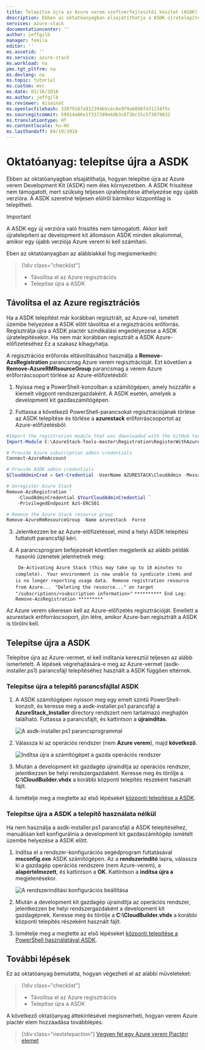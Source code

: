 ```yaml
---
title: Telepítse újra az Azure verem szoftverfejlesztői készlet (ASDK) |} Microsoft Docs
description: Ebben az oktatóanyagban elsajátíthatja a ASDK újratelepítésével.
services: azure-stack
documentationcenter: ''
author: jeffgilb
manager: femila
editor: ''
ms.assetid: ''
ms.service: azure-stack
ms.workload: na
pms.tgt_pltfrm: na
ms.devlang: na
ms.topic: tutorial
ms.custom: mvc
ms.date: 03/16/2018
ms.author: jeffgilb
ms.reviewer: misainat
ms.openlocfilehash: 33879187a912394b5cec6e9f9a8898f431134f5c
ms.sourcegitcommit: 59914a06e1f337399e4db3c6f3bc15c573079832
ms.translationtype: HT
ms.contentlocale: hu-HU
ms.lasthandoff: 04/19/2018
---
```

# <a name="tutorial-redeploy-the-asdk"></a>Oktatóanyag: telepítse újra a ASDK
Ebben az oktatóanyagban elsajátíthatja, hogyan telepítse újra az Azure verem Development Kit (ASDK) nem éles környezetben. A ASDK frissítése nem támogatott, mert szükség teljesen újratelepítése áthelyezése egy újabb verzióra. A ASDK szeretné teljesen elölről bármikor központilag is telepítheti.

> [!IMPORTANT]
> A ASDK egy új verzióra való frissítés nem támogatott. Akkor kell újratelepíteni az development kit állomáson ASDK minden alkalommal, amikor egy újabb verziója Azure verem ki kell számítani.

Eben az oktatóanyagban az alábbiakkal fog megismerkedni:

> [!div class="checklist"]
> * Távolítsa el az Azure regisztrációs 
> * Telepítse újra a ASDK

## <a name="remove-azure-registration"></a>Távolítsa el az Azure regisztrációs 
Ha a ASDK telepítést már korábban regisztrált, az Azure-ral, ismételt üzembe helyezése a ASDK előtt távolítsa el a regisztrációs erőforrás. Regisztrálja újra a ASDK piactér szindikálási engedélyezése a ASDK újratelepítésekor. Ha nem már korábban regisztrált a ASDK Azure-előfizetéséhez Ez a szakasz kihagyhatja.

A regisztrációs erőforrás eltávolításához használja a **Remove-AzsRegistration** parancsmag Azure verem regisztrációját. Ezt követően a **Remove-AzureRMRsourceGroup** parancsmag a verem Azure erőforráscsoport törlése az Azure-előfizetésből:

1. Nyissa meg a PowerShell-konzolban a számítógépen, amely hozzáfér a kiemelt végpont rendszergazdaként. A ASDK esetén, amelyek a development kit gazdaszámítógépen.

2. Futtassa a következő PowerShell-parancsokat regisztrációjának törlése az ASDK telepítése és törlése a **azurestack** erőforráscsoportot az Azure-előfizetésből:

  ```Powershell    
  #Import the registration module that was downloaded with the GitHub tools
  Import-Module C:\AzureStack-Tools-master\Registration\RegisterWithAzure.psm1

  # Provide Azure subscription admin credentials
  Connect-AzureRmAccount

  # Provide ASDK admin credentials
  $CloudAdminCred = Get-Credential -UserName AZURESTACK\CloudAdmin -Message "Enter the cloud domain credentials to access the privileged endpoint"

  # Unregister Azure Stack
  Remove-AzsRegistration `
      -CloudAdminCredential $YourCloudAdminCredential `
      -PrivilegedEndpoint AzS-ERCS01

  # Remove the Azure Stack resource group
  Remove-AzureRmResourceGroup -Name azurestack -Force
  ```

3. Jelentkezzen be az Azure-előfizetéssel, mind a helyi ASDK telepítési futtatott parancsfájl kéri.
4. A parancsprogram befejezését követően megjelenik az alábbi példák hasonló üzenetek jelenhetnek meg:

    ` De-Activating Azure Stack (this may take up to 10 minutes to complete).` ` Your environment is now unable to syndicate items and is no longer reporting usage data.` ` Remove registration resource from Azure...` ` "Deleting the resource..." on target "/subscriptions/<subscription information>"` ` ********** End Log: Remove-AzsRegistration ********* `



Az Azure verem sikeresen kell az Azure-előfizetés regisztrációját. Emellett a azurestack erőforráscsoport, jön létre, amikor Azure-ban regisztrált a ASDK is törölni kell.

## <a name="redeploy-the-asdk"></a>Telepítse újra a ASDK
Telepítse újra az Azure-vermet, el kell indítania keresztül teljesen az alább ismertetett. A lépések végrehajtására-e meg az Azure-vermet (asdk-installer.ps1) parancsfájl telepítéséhez használt a ASDK függően eltérnek.

### <a name="redeploy-the-asdk-using-the-installer-script"></a>Telepítse újra a telepítő parancsfájllal ASDK
1. A ASDK számítógépen nyisson meg egy emelt szintű PowerShell-konzolt, és keresse meg a asdk-installer.ps1 parancsfájl a **AzureStack_Installer** directory rendszert nem tartalmazó meghajtón található. Futtassa a parancsfájlt, és kattintson a **újraindítás**.

   ![A asdk-installer.ps1 parancsprogrammal](media/asdk-redeploy/1.png)

2. Válassza ki az operációs rendszer (nem **Azure verem**), majd **következő**.

   ![Indítsa újra a számítógépet a gazda operációs rendszer](media/asdk-redeploy/2.png)

3. Miután a development kit gazdagép újraindítja az operációs rendszer, jelentkezzen be helyi rendszergazdaként. Keresse meg és törölje a **C:\CloudBuilder.vhdx** a korábbi központi telepítés részeként használt fájlt. 

4. Ismételje meg a megtette az első lépéseket [központi telepítése a ASDK](asdk-deploy.md).

### <a name="redeploy-the-asdk-without-using-the-installer"></a>Telepítse újra a ASDK a telepítő használata nélkül
Ha nem használja a asdk-installer.ps1 parancsfájl a ASDK telepítéséhez, manuálisan kell konfigurálnia a development kit gazdaszámítógép ismételt üzembe helyezése a ASDK előtt.

1. Indítsa el a rendszer-konfigurációs segédprogram futtatásával **msconfig.exe** ASDK számítógépen. Az a **rendszerindító** lapra, válassza ki a gazdagép operációs rendszere (nem Azure-verem), a **alapértelmezett**, és kattintson a **OK**. Kattintson a **indítsa újra a** megjelenésekor.

      ![A rendszerindítási konfigurációs beállítása](media/asdk-redeploy/4.png)

2. Miután a development kit gazdagép újraindítja az operációs rendszer, jelentkezzen be helyi rendszergazdaként a development kit gazdagépnek. Keresse meg és törölje a **C:\CloudBuilder.vhdx** a korábbi központi telepítés részeként használt fájlt. 

3. Ismételje meg a megtette az első lépéseket [központi telepítése a PowerShell használatával ASDK](asdk-deploy-powershell.md).


## <a name="next-steps"></a>További lépések
Ez az oktatóanyag bemutatta, hogyan végezheti el az alábbi műveleteket:

> [!div class="checklist"]
> * Távolítsa el az Azure regisztrációs 
> * Telepítse újra a ASDK

A következő oktatóanyag áttekintésével megismerheti, hogyan verem Azure piactér elem hozzáadása továbblépés.

> [!div class="nextstepaction"]
> [Vegyen fel egy Azure verem Piactéri elemet](asdk-marketplace-item.md)




